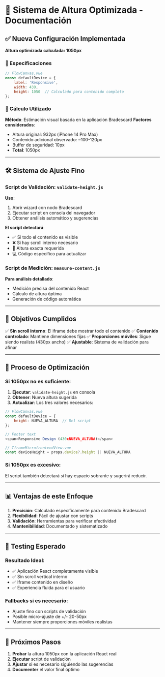 # 🎯 Sistema de Altura Optimizada - Documentación

## ✅ **Nueva Configuración Implementada**

**Altura optimizada calculada: 1050px**

### **📐 Especificaciones**

```javascript
// FlowCanvas.vue
const defaultDevice = {
    label: 'Responsive',
    width: 430,
    height: 1050  // Calculado para contenido completo
};
```

### **🧮 Cálculo Utilizado**

**Método**: Estimación visual basada en la aplicación Bradescard
**Factores considerados**:
- Altura original: 932px (iPhone 14 Pro Max)
- Contenido adicional observado: ~100-120px
- Buffer de seguridad: 10px
- **Total**: 1050px

---

## 🛠️ **Sistema de Ajuste Fino**

### **Script de Validación**: `validate-height.js`

**Uso**:
1. Abrir wizard con nodo Bradescard
2. Ejecutar script en consola del navegador
3. Obtener análisis automático y sugerencias

**El script detectará**:
- ✅ Si todo el contenido es visible
- ❌ Si hay scroll interno necesario
- 📏 Altura exacta requerida
- 💻 Código específico para actualizar

### **Script de Medición**: `measure-content.js`

**Para análisis detallado**:
- Medición precisa del contenido React
- Cálculo de altura óptima
- Generación de código automática

---

## 🎯 **Objetivos Cumplidos**

✅ **Sin scroll interno**: El iframe debe mostrar todo el contenido
✅ **Contenido controlado**: Mantiene dimensiones fijas
✅ **Proporciones móviles**: Sigue siendo realista (430px ancho)
✅ **Ajustable**: Sistema de validación para afinar

---

## 🔄 **Proceso de Optimización**

### **Si 1050px no es suficiente:**

1. **Ejecutar**: `validate-height.js` en consola
2. **Obtener**: Nueva altura sugerida
3. **Actualizar**: Los tres valores necesarios:

```javascript
// FlowCanvas.vue
const defaultDevice = {
    height: NUEVA_ALTURA  // Del script
};

// Footer text
<span>Responsive Design (430xNUEVA_ALTURA)</span>

// IframeMicrofrontendView.vue
const deviceHeight = props.device?.height || NUEVA_ALTURA
```

### **Si 1050px es excesivo:**

El script también detectará si hay espacio sobrante y sugerirá reducir.

---

## 📊 **Ventajas de este Enfoque**

1. **Precisión**: Calculado específicamente para contenido Bradescard
2. **Flexibilidad**: Fácil de ajustar con scripts
3. **Validación**: Herramientas para verificar efectividad
4. **Mantenibilidad**: Documentado y sistematizado

---

## 🧪 **Testing Esperado**

### **Resultado Ideal**:
- ✅ Aplicación React completamente visible
- ✅ Sin scroll vertical interno
- ✅ Iframe contenido en diseño
- ✅ Experiencia fluida para el usuario

### **Fallbacks si es necesario**:
- Ajuste fino con scripts de validación
- Posible micro-ajuste de +/- 20-50px
- Mantener siempre proporciones móviles realistas

---

## 📝 **Próximos Pasos**

1. **Probar** la altura 1050px con la aplicación React real
2. **Ejecutar** script de validación
3. **Ajustar** si es necesario siguiendo las sugerencias
4. **Documenter** el valor final óptimo
